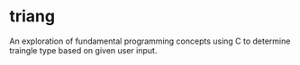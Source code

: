 # triang
An exploration of fundamental programming concepts using C to determine traingle type based on given user input.
